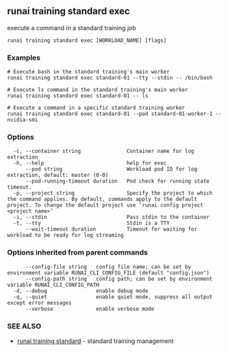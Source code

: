 ## runai training standard exec

execute a command in a standard training job

```
runai training standard exec [WORKLOAD_NAME] [flags]
```

### Examples

```
# Execute bash in the standard training's main worker
runai training standard exec standard-01 --tty --stdin -- /bin/bash 

# Execute ls command in the standard training's main worker
runai training standard exec standard-01 -- ls

# Execute a command in a specific standard training worker
runai training standard exec standard-01 --pod standard-01-worker-1 -- nvidia-smi
```

### Options

```
  -c, --container string               Container name for log extraction
  -h, --help                           help for exec
      --pod string                     Workload pod ID for log extraction, default: master (0-0)
      --pod-running-timeout duration   Pod check for running state timeout.
  -p, --project string                 Specify the project to which the command applies. By default, commands apply to the default project. To change the default project use ‘runai config project <project name>’
  -i, --stdin                          Pass stdin to the container
  -t, --tty                            Stdin is a TTY
      --wait-timeout duration          Timeout for waiting for workload to be ready for log streaming
```

### Options inherited from parent commands

```
      --config-file string   config file name; can be set by environment variable RUNAI_CLI_CONFIG_FILE (default "config.json")
      --config-path string   config path; can be set by environment variable RUNAI_CLI_CONFIG_PATH
  -d, --debug                enable debug mode
  -q, --quiet                enable quiet mode, suppress all output except error messages
      --verbose              enable verbose mode
```

### SEE ALSO

* [runai training standard](runai_training_standard.md)	 - standard training management

